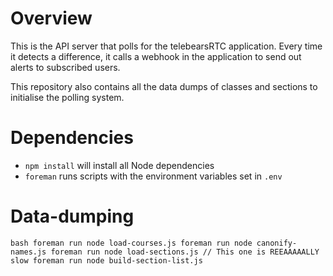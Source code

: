 # Overview
This is the API server that polls for the telebearsRTC application. Every time it detects a difference, it calls a webhook in the application to send out alerts to subscribed users.

This repository also contains all the data dumps of classes and sections to initialise the polling system.

# Dependencies
* `npm install` will install all Node dependencies
* `foreman` runs scripts with the environment variables set in `.env`

# Data-dumping
``bash
foreman run node load-courses.js
foreman run node canonify-names.js
foreman run node load-sections.js // This one is REEAAAAALLY slow
foreman run node build-section-list.js
``